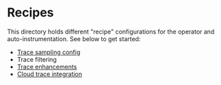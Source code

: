 # Recipes

This directory holds different "recipe" configurations for the
operator and auto-instrumentation. See below to get started:

* [Trace sampling config](trace-sampling)
* Trace filtering
* [Trace enhancements](trace-enhancements)
* [Cloud trace integration](cloud-trace)
